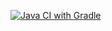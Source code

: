 [![Java CI with Gradle](https://github.com/Galina0109/patterns2/actions/workflows/gradle.yml/badge.svg)](https://github.com/Galina0""2109/patterns2/actions/workflows/gradle.yml)